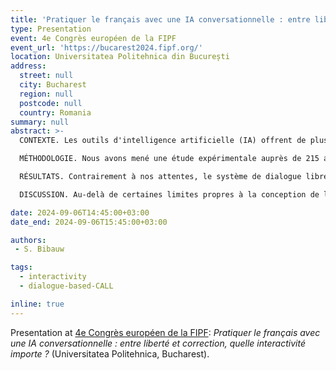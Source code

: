 ```yaml
---
title: 'Pratiquer le français avec une IA conversationnelle : entre liberté et correction, quelle interactivité importe ?'
type: Presentation
event: 4e Congrès européen de la FIPF
event_url: 'https://bucarest2024.fipf.org/'
location: Universitatea Politehnica din București
address:
  street: null
  city: Bucharest
  region: null
  postcode: null
  country: Romania
summary: null
abstract: >-
  CONTEXTE. Les outils d'intelligence artificielle (IA) offrent de plus en plus d'opportunités d'apprendre et de pratiquer les langues étrangères de manière autonome. Le fait de pouvoir interagir librement, sur n'importe quel thème, est souvent présenté comme un levier majeur de motivation et un atout d'une IA conversationnelle (p. ex. ChatGPT, Alexa...). Mais quelle interactivité importe le plus pour la perception et l'efficacité de ses systèmes pour l'apprentissage du FLE ?

  MÉTHODOLOGIE. Nous avons mené une étude expérimentale auprès de 215 adolescents néerlandophones apprenant le français, qui ont interagi avec deux versions d'un jeu sérieux conçu autour de conversations guidées avec des personnages parlants basés sur l'IA : [_LanguageHero_](https://www.languagehero.app/) (Linguineo). Les deux versions différaient en termes d'interactivité, l'une étant entièrement libre, tandis que l'autre reproduisait une tâche de complétion de dialogue. Nous avons mesuré les perceptions des apprenants, leur engagement et les effets d'apprentissage en termes de vocabulaire et de développement de la fluidité orale.

  RÉSULTATS. Contrairement à nos attentes, le système de dialogue libre n'a pas été perçu comme significativement différent par rapport à la tâche de complétion du dialogue. Cependant, il y avait des différences significatives dans la perception d'une version pilote du système dépourvue de mécanismes d'étayage productif et de feedback correctif. Parallèlement, l'interactivité du système de dialogue a augmenté l'engagement comportemental et la production par le biais d'essais et d'erreurs encouragés par le feedback correctif du système. L'apprentissage du vocabulaire montre néanmoins des effets relativement similaires entre les deux conditions.

  DISCUSSION. Au-delà de certaines limites propres à la conception de l'étude, nous émettons l'hypothèse que l'interactivité comprise comme la possibilité d'influencer librement le dialogue, comme elle est souvent conçue dans le contexte des jeux vidéos, n'est pas aussi importante du point de vue motivationnel qu'on pourrait le supposer. Par contre, l'interactivité telle que conçue dans les théories cognitives sur l’apprentissage des langues, conçue comme espace de négociation sur la forme et le sens fait d'étayage et de feedback correctif, semble essentielle pour la motivation d’une activité d’apprentissage perçue comme telle, pour l’engagement des apprenants dans l’activité et, in fine, pour les développements langagiers qui en découlent.

date: 2024-09-06T14:45:00+03:00
date_end: 2024-09-06T15:45:00+03:00

authors:
 - S. Bibauw

tags:
  - interactivity
  - dialogue-based-CALL

inline: true
---
```


Presentation at [4e Congrès européen de la FIPF](https://bucarest2024.fipf.org/): _Pratiquer le français avec une IA conversationnelle : entre liberté et correction, quelle interactivité importe ?_ (Universitatea Politehnica, Bucharest).

